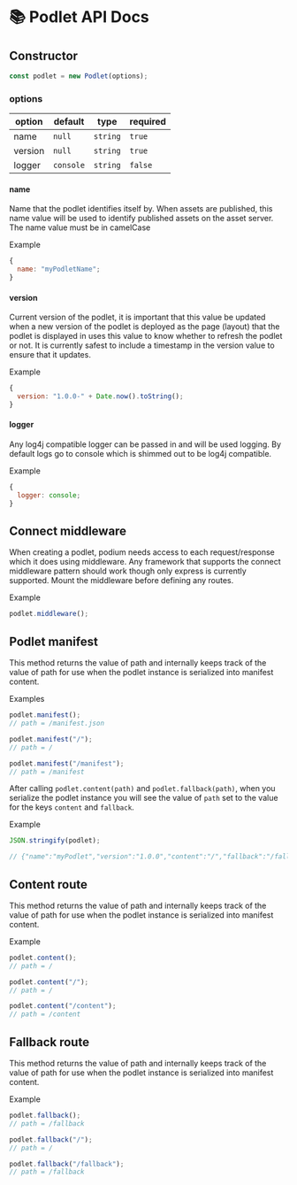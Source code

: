 # 📚 Podlet API Docs

## Constructor

```js
const podlet = new Podlet(options);
```

### options

| option  | default   | type     | required |
| ------- | --------- | -------- | -------- |
| name    | `null`    | `string` | `true`   |
| version | `null`    | `string` | `true`   |
| logger  | `console` | `string` | `false`  |

#### name

Name that the podlet identifies itself by. When assets are published, this name
value will be used to identify published assets on the asset server. The name
value must be in camelCase

Example

```js
{
  name: "myPodletName";
}
```

#### version

Current version of the podlet, it is important that this value be updated when a
new version of the podlet is deployed as the page (layout) that the podlet is
displayed in uses this value to know whether to refresh the podlet or not. It is
currently safest to include a timestamp in the version value to ensure that it
updates.

Example

```js
{
  version: "1.0.0-" + Date.now().toString();
}
```

#### logger

Any log4j compatible logger can be passed in and will be used logging. By
default logs go to console which is shimmed out to be log4j compatible.

Example

```js
{
  logger: console;
}
```

## Connect middleware

When creating a podlet, podium needs access to each request/response which it
does using middleware. Any framework that supports the connect middleware
pattern should work though only express is currently supported. Mount the
middleware before defining any routes.

Example

```js
podlet.middleware();
```

## Podlet manifest

This method returns the value of path and internally keeps track of the value of
path for use when the podlet instance is serialized into manifest content.

Examples

```js
podlet.manifest();
// path = /manifest.json

podlet.manifest("/");
// path = /

podlet.manifest("/manifest");
// path = /manifest
```

After calling `podlet.content(path)` and `podlet.fallback(path)`, when you
serialize the podlet instance you will see the value of `path` set to the value
for the keys `content` and `fallback`.

Example

```js
JSON.stringify(podlet);

// {"name":"myPodlet","version":"1.0.0","content":"/","fallback":"/fallback","assets":{"js":"","css":""},"proxy":{}}
```

## Content route

This method returns the value of path and internally keeps track of the value of
path for use when the podlet instance is serialized into manifest content.

Example

```js
podlet.content();
// path = /

podlet.content("/");
// path = /

podlet.content("/content");
// path = /content
```

## Fallback route

This method returns the value of path and internally keeps track of the value of
path for use when the podlet instance is serialized into manifest content.

Example

```js
podlet.fallback();
// path = /fallback

podlet.fallback("/");
// path = /

podlet.fallback("/fallback");
// path = /fallback
```
